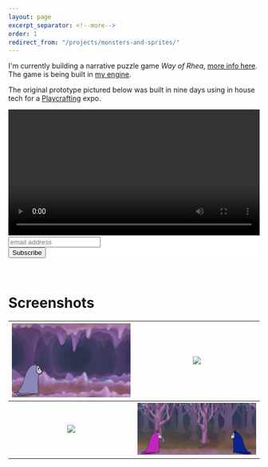```yaml
---
layout: page
excerpt_separator: <!--more-->
order: 1
redirect_from: "/projects/monsters-and-sprites/"
---
```


I'm currently building a narrative puzzle game _Way of Rhea_, [more info here](http://anthropicstudios.com/way-of-rhea). The game is being built in [my engine](/projects/game-engine).

The original prototype pictured below was built in nine days using in house tech for a [Playcrafting](https://playcrafting.com/) expo.

<video width="100%" controls>
  <source src="/assets/monsters-and-sprites-trailer.mp4" type="video/mp4">
  Your browser does not support the video tag.
</video>

<!-- Begin MailChimp Signup Form -->
<link href="//cdn-images.mailchimp.com/embedcode/horizontal-slim-10_7.css" rel="stylesheet" type="text/css">
<style type="text/css">
  #mc_embed_signup{background:#fff; clear:left; font:14px Helvetica,Arial,sans-serif; width:100%;}
  /* Add your own MailChimp form style overrides in your site stylesheet or in this style block.
     We recommend moving this block and the preceding CSS link to the HEAD of your HTML file. */
</style>
<div id="mc_embed_signup">
<form action="https://anthropicstudios.us18.list-manage.com/subscribe/post?u=00438a4972976acbda9bf5dfe&amp;id=c85c85d8c1" method="post" id="mc-embedded-subscribe-form" name="mc-embedded-subscribe-form" class="validate" target="_blank" novalidate>
    <div id="mc_embed_signup_scroll">
  <input type="email" value="" name="EMAIL" class="email" id="mce-EMAIL" placeholder="email address" required>
    <!-- real people should not fill this in and expect good things - do not remove this or risk form bot signups-->
    <div style="position: absolute; left: -5000px;" aria-hidden="true"><input type="text" name="b_00438a4972976acbda9bf5dfe_c85c85d8c1" tabindex="-1" value=""></div>
    <div class="clear"><input type="submit" value="Subscribe" name="subscribe" id="mc-embedded-subscribe" class="button"></div>
    </div>
</form>
</div>
<!--End mc_embed_signup-->

<br>
<br>

# Screenshots

<table>
  <tr>
    <th><a href="/assets/monsters-and-sprites-start.png"><img src="/assets/monsters-and-sprites-start.png"/></a></th>
    <th><a href="/assets/monsters-and-sprites-puzzle.png"><img src="/assets/monsters-and-sprites-puzzle.png"/></a></th>
  </tr>
  <tr>
    <th><a href="/assets/monsters-and-sprites-elevator-puzzle.png"><img src="/assets/monsters-and-sprites-elevator-puzzle.png"/></a></th>
    <th><a href="/assets/monsters-and-sprites-friend.png"><img src="/assets/monsters-and-sprites-friend.png"/></a></th>
  </tr>
</table>
